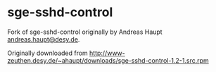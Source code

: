 sge-sshd-control
================

Fork of sge-sshd-control originally by Andreas Haupt <andreas.haupt@desy.de>.

Originally downloaded from
http://www-zeuthen.desy.de/~ahaupt/downloads/sge-sshd-control-1.2-1.src.rpm
